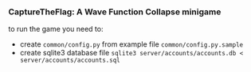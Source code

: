 ### CaptureTheFlag: A Wave Function Collapse minigame

to run the game you need to:
 * create `common/config.py` from example file `common/config.py.sample`
 * create sqlite3 database file `sqlite3 server/accounts/accounts.db < server/accounts/accounts.sql`
